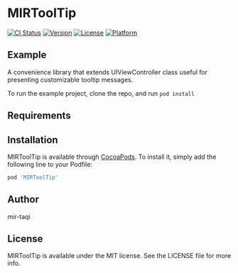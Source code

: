 # MIRToolTip

[![CI Status](https://img.shields.io/travis/mir-taqi/MIRToolTip.svg?style=flat)](https://travis-ci.org/mir-taqi/MIRToolTip)
[![Version](https://img.shields.io/cocoapods/v/MIRToolTip.svg?style=flat)](https://cocoapods.org/pods/MIRToolTip)
[![License](https://img.shields.io/cocoapods/l/MIRToolTip.svg?style=flat)](https://cocoapods.org/pods/MIRToolTip)
[![Platform](https://img.shields.io/cocoapods/p/MIRToolTip.svg?style=flat)](https://cocoapods.org/pods/MIRToolTip)

## Example

A convenience library that extends UIViewController class useful for presenting customizable tooltip messages.


To run the example project, clone the repo, and run `pod install` 

## Requirements

## Installation

MIRToolTip is available through [CocoaPods](https://cocoapods.org). To install
it, simply add the following line to your Podfile:

```ruby
pod 'MIRToolTip'
```

## Author

mir-taqi

## License

MIRToolTip is available under the MIT license. See the LICENSE file for more info.
